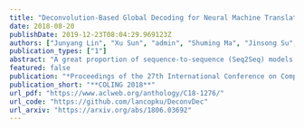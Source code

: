 ```yaml
---
title: "Deconvolution-Based Global Decoding for Neural Machine Translation"
date: 2018-08-20
publishDate: 2019-12-23T08:04:29.969123Z
authors: ["Junyang Lin", "Xu Sun", "admin", "Shuming Ma", "Jinsong Su", "Qi Su"]
publication_types: ["1"]
abstract: "A great proportion of sequence-to-sequence (Seq2Seq) models for Neural Machine Translation (NMT) adopt Recurrent Neural Network (RNN) to generate translation word by word following a sequential order. As the studies of linguistics have proved that language is not linear word sequence but sequence of complex structure, translation at each step should be conditioned on the whole target-side context. To tackle the problem, we propose a new NMT model that decodes the sequence with the guidance of its structural prediction of the context of the target sequence. Our model generates translation based on the structural prediction of the target-side context so that the translation can be freed from the bind of sequential order. Experimental results demonstrate that our model is more competitive compared with the state-of-the-art methods, and the analysis reflects that our model is also robust to translating sentences of different lengths and it also reduces repetition with the instruction from the target-side context for decoding."
featured: false
publication: "*Proceedings of the 27th International Conference on Computational Linguistics, **COLING 2018***"
publication_short: "**COLING 2018**"
url_pdf: "https://www.aclweb.org/anthology/C18-1276/"
url_code: "https://github.com/lancopku/DeconvDec"
url_arxiv: "https://arxiv.org/abs/1806.03692"
---
```


